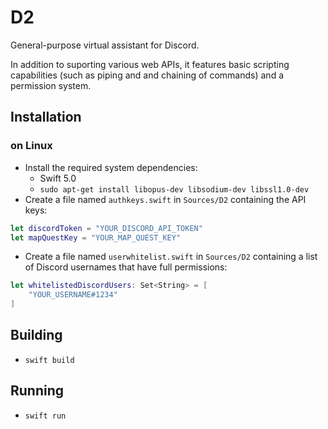 # D2
General-purpose virtual assistant for Discord.

In addition to suporting various web APIs, it features basic scripting capabilities (such as piping and and chaining of commands) and a permission system.

## Installation

### on Linux
* Install the required system dependencies:
	* Swift 5.0
    * `sudo apt-get install libopus-dev libsodium-dev libssl1.0-dev`
* Create a file named `authkeys.swift` in `Sources/D2` containing the API keys:

```swift
let discordToken = "YOUR_DISCORD_API_TOKEN"
let mapQuestKey = "YOUR_MAP_QUEST_KEY"
```

* Create a file named `userwhitelist.swift` in `Sources/D2` containing a list of Discord usernames that have full permissions:

```swift
let whitelistedDiscordUsers: Set<String> = [
	"YOUR_USERNAME#1234"
]
```

## Building
* `swift build`

## Running
* `swift run`
